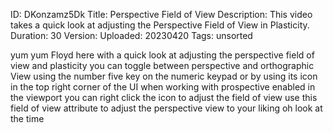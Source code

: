 ID: DKonzamz5Dk
Title: Perspective Field of View
Description: This video takes a quick look at adjusting the Perspective Field of View in Plasticity.
Duration: 30
Version: 
Uploaded: 20230420
Tags: unsorted

yum yum Floyd here with a quick look at
adjusting the perspective field of view
and plasticity you can toggle between
perspective and orthographic View using
the number five key on the numeric
keypad or by using its icon in the top
right corner of the UI when working with
prospective enabled in the viewport you
can right click the icon to adjust the
field of view use this field of view
attribute to adjust the perspective view
to your liking oh look at the time
